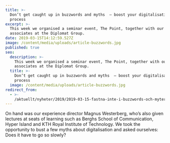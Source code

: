 ```yaml
---
title: >-
  Don’t get caught up in buzzwords and myths  – boost your digitalisation
  process
excerpt: >-
  This week we organised a seminar event, The Point, together with our
  associates at the Diplomat Group.
date: 2019-03-15T14:12:59.527Z
image: /content/media/uploads/article-buzzwords.jpg
published: true
seo:
  description: >-
    This week we organised a seminar event, The Point, together with our
    associates at the Diplomat Group.
  title: >-
    Don’t get caught up in buzzwords and myths  – boost your digitalisation
    process
  image: /content/media/uploads/article-buzzwords.jpg
redirect_from:
  - >-
    /aktuellt/nyheter/2019/2019-03-15-fastna-inte-i-buzzwords-och-myter-----fa-fart-pa-digitaliseringen.html
---
```

 On hand was our experience director Magnus Westerberg, who’s also given lectures at seats of learning such as Berghs School of Communication, Hyper Island and KTH Royal Institute of Technology. We took the opportunity to bust a few myths about digitalisation and asked ourselves: Does it have to go so slowly?
